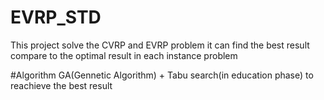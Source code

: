 # EVRP_STD
This project solve the CVRP and EVRP problem
it can find the best result compare to the optimal result in each instance problem

#Algorithm
GA(Gennetic Algorithm) + Tabu search(in education phase) to reachieve the best result
